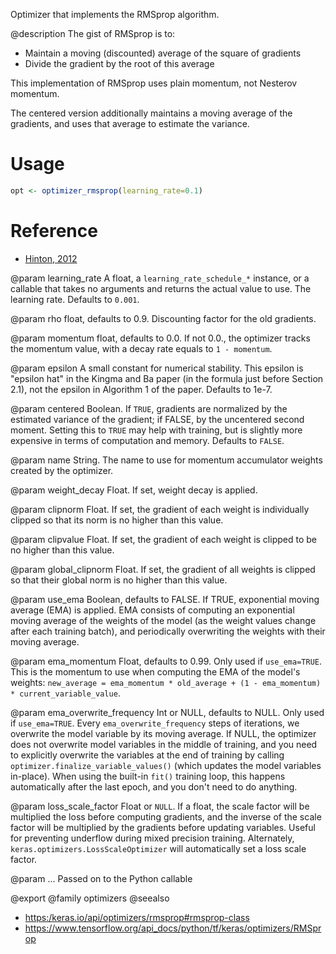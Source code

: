 Optimizer that implements the RMSprop algorithm.

@description
The gist of RMSprop is to:

- Maintain a moving (discounted) average of the square of gradients
- Divide the gradient by the root of this average

This implementation of RMSprop uses plain momentum, not Nesterov momentum.

The centered version additionally maintains a moving average of the
gradients, and uses that average to estimate the variance.

# Usage

```r
opt <- optimizer_rmsprop(learning_rate=0.1)
```

# Reference
- [Hinton, 2012](
    http://www.cs.toronto.edu/~tijmen/csc321/slides/lecture_slides_lec6.pdf)

@param learning_rate
A float, a
`learning_rate_schedule_*` instance, or
a callable that takes no arguments and returns the actual value to
use. The learning rate. Defaults to `0.001`.

@param rho
float, defaults to 0.9. Discounting factor for the old gradients.

@param momentum
float, defaults to 0.0. If not 0.0., the optimizer tracks the
momentum value, with a decay rate equals to `1 - momentum`.

@param epsilon
A small constant for numerical stability. This epsilon is
"epsilon hat" in the Kingma and Ba paper (in the formula just before
Section 2.1), not the epsilon in Algorithm 1 of the paper. Defaults
to 1e-7.

@param centered
Boolean. If `TRUE`, gradients are normalized by the estimated
variance of the gradient; if FALSE, by the uncentered second moment.
Setting this to `TRUE` may help with training, but is slightly more
expensive in terms of computation and memory. Defaults to `FALSE`.

@param name
String. The name to use
for momentum accumulator weights created by
the optimizer.

@param weight_decay
Float. If set, weight decay is applied.

@param clipnorm
Float. If set, the gradient of each weight is individually
clipped so that its norm is no higher than this value.

@param clipvalue
Float. If set, the gradient of each weight is clipped to be
no higher than this value.

@param global_clipnorm
Float. If set, the gradient of all weights is clipped
so that their global norm is no higher than this value.

@param use_ema
Boolean, defaults to FALSE. If TRUE, exponential moving average
(EMA) is applied. EMA consists of computing an exponential moving
average of the weights of the model (as the weight values change after
each training batch), and periodically overwriting the weights with
their moving average.

@param ema_momentum
Float, defaults to 0.99. Only used if `use_ema=TRUE`.
This is the momentum to use when computing
the EMA of the model's weights:
`new_average = ema_momentum * old_average + (1 - ema_momentum) *
current_variable_value`.

@param ema_overwrite_frequency
Int or NULL, defaults to NULL. Only used if
`use_ema=TRUE`. Every `ema_overwrite_frequency` steps of iterations,
we overwrite the model variable by its moving average.
If NULL, the optimizer
does not overwrite model variables in the middle of training, and you
need to explicitly overwrite the variables at the end of training
by calling `optimizer.finalize_variable_values()`
(which updates the model
variables in-place). When using the built-in `fit()` training loop,
this happens automatically after the last epoch,
and you don't need to do anything.

@param loss_scale_factor
Float or `NULL`. If a float, the scale factor will
be multiplied the loss before computing gradients, and the inverse of
the scale factor will be multiplied by the gradients before updating
variables. Useful for preventing underflow during mixed precision
training. Alternately, `keras.optimizers.LossScaleOptimizer` will
automatically set a loss scale factor.

@param ...
Passed on to the Python callable

@export
@family optimizers
@seealso
+ <https:/keras.io/api/optimizers/rmsprop#rmsprop-class>
+ <https://www.tensorflow.org/api_docs/python/tf/keras/optimizers/RMSprop>

